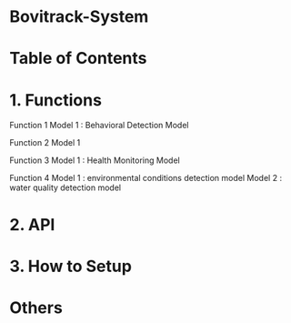 # Bovitrack-System

# Table of Contents

# 1. Functions
Function 1
  Model 1 : Behavioral Detection Model

Function 2
  Model 1

Function 3
Model 1 : Health Monitoring Model

Function 4
Model 1 : environmental conditions detection model
Model 2 : water quality detection model

# 2. API
# 3. How to Setup
# Others
